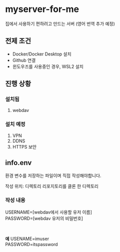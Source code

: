 # myserver-for-me
집에서 사용하기 편하려고 만드는 서버
(영어 번역 추가 예정)

## 전제 조건
- Docker/Docker Desktop 설치
- Github 연결
- 윈도우즈를 사용중인 경우, WSL2 설치

## 진행 상황
### 설치됨

1. webdav

### 설치 예정

1. VPN
2. DDNS
3. HTTPS 보안


## info.env 
환경 변수를 저장하는 파일이며 직접 작성해야합니다.<br>

작성 위치: 디렉토리 리포지토리를 클론 한 디렉토리

### 작성 내용
USERNAME=[webdav에서 사용할 유저 이름]<br>
PASSWORD=[webdav 유저의 비밀번호]<br>

<br>

**예**
USENAME=imuser<br>
PASSWORD=itspassword<br>